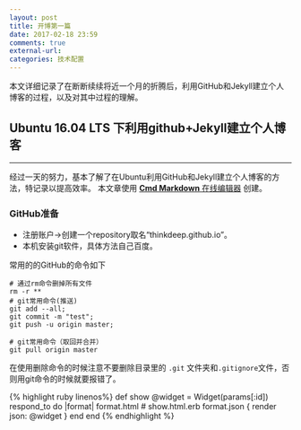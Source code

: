 ```yaml
---
layout: post
title: 开博第一篇
date: 2017-02-18 23:59
comments: true
external-url:
categories: 技术配置
---
```


本文详细记录了在断断续续将近一个月的折腾后，利用GitHub和Jekyll建立个人博客的过程，以及对其中过程的理解。

## Ubuntu 16.04 LTS 下利用github+Jekyll建立个人博客

------

经过一天的努力，基本了解了在Ubuntu利用GitHub和Jekyll建立个人博客的方法，特记录以提高效率。
本文章使用 [**Cmd Markdown** 在线编辑器](https://www.zybuluo.com/mdeditor) 创建。
### GitHub准备
 
 - 注册账户->创建一个repository取名“thinkdeep.github.io”。
 - 本机安装git软件，具体方法自己百度。
 
常用的的GitHub的命令如下
```ubuntu
# 通过rm命令删掉所有文件
rm -r **
# git常用命令(推送)
git add --all;
git commit -m "test";
git push -u origin master;

# git常用命令（取回并合并）
git pull origin master
```
在使用删除命令的时候注意不要删除目录里的 `.git` 文件夹和`.gitignore`文件，否则用git命令的时候就要报错了。

{% highlight ruby linenos%}
def show
  @widget = Widget(params[:id])
  respond_to do |format|
    format.html # show.html.erb
    format.json { render json: @widget }
  end
end
{% endhighlight %}
